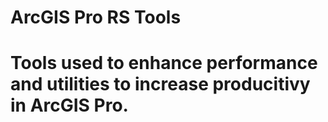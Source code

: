 # ArcGIS Pro RS Tools

# Tools used to enhance performance and utilities to increase producitivy in ArcGIS Pro. 
